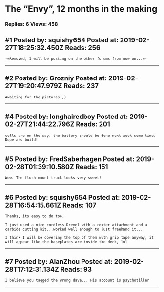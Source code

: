 # The &ldquo;Envy&rdquo;, 12 months in the making

### Replies: 6 Views: 458

## \#1 Posted by: squishy654 Posted at: 2019-02-27T18:25:32.450Z Reads: 256

```
-=Removed, I will be posting on the other forums from now on...=-
```

---
## \#2 Posted by: Grozniy Posted at: 2019-02-27T19:20:47.979Z Reads: 237

```
Awaiting for the pictures ;)
```

---
## \#4 Posted by: longhairedboy Posted at: 2019-02-27T21:44:22.796Z Reads: 201

```
cells are on the way, the battery should be done next week some time. Dope ass build!
```

---
## \#5 Posted by: FredSaberhagen Posted at: 2019-02-28T01:39:10.580Z Reads: 151

```
Wow. The flush mount truck looks very sweet!
```

---
## \#6 Posted by: squishy654 Posted at: 2019-02-28T16:54:15.661Z Reads: 107

```
Thanks, its easy to do too.

I just used a nice cordless Dremel with a router attachment and a carbide cutting bit...worked well enough to just freehand it...

I think I will be covering the top of them with grip tape anyway, it will appear like the baseplates are inside the deck, lol
```

---
## \#7 Posted by: AlanZhou Posted at: 2019-02-28T17:12:31.134Z Reads: 93

```
I believe you tagged the wrong dave... His account is psychotiller
```

---
